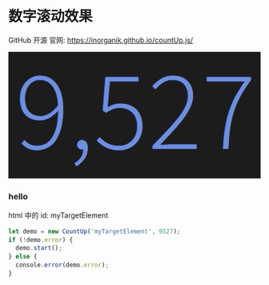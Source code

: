 # 数字滚动效果

GitHub 开源
官网: https://inorganik.github.io/countUp.js/


![数字滚动](https://raw.githubusercontent.com/HongXiaoHong/images/main/picture/msedge_dDXCLys9wP.gif)

### hello

html 中的 id: myTargetElement

```js
let demo = new CountUp('myTargetElement', 9527);
if (!demo.error) {
  demo.start();
} else {
  console.error(demo.error);
}
```
